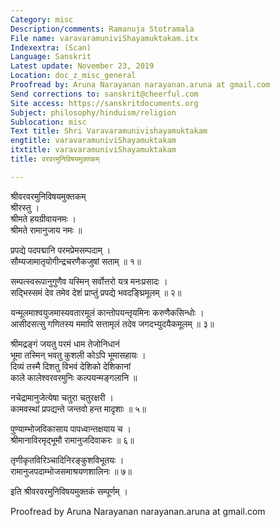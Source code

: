 ```yaml
---
Category: misc
Description/comments: Ramanuja Stotramala
File name: varavaramuniviShayamuktakam.itx
Indexextra: (Scan)
Language: Sanskrit
Latest update: November 23, 2019
Location: doc_z_misc_general
Proofread by: Aruna Narayanan narayanan.aruna at gmail.com
Send corrections to: sanskrit@cheerful.com
Site access: https://sanskritdocuments.org
Subject: philosophy/hinduism/religion
Sublocation: misc
Text title: Shri Varavaramunivishayamuktakam
engtitle: varavaramuniviShayamuktakam
itxtitle: varavaramuniviShayamuktakam
title: वरवरमुनिविषयमुक्तकम्

---
```

  
 श्रीवरवरमुनिविषयमुक्तकम्   
श्रीरस्तु ।  
श्रीमते हयग्रीवायनमः ।  
श्रीमते रामानुजाय नमः ॥  
  
प्रपद्ये पदपद्मानि परमप्रेमसम्पदाम् ।  
सौम्यजामातृयोगीन्द्रचरणैकजुषां सताम् ॥ १॥  
  
सम्पत्स्वरूपानुगुणैव यस्मिन् सर्वोत्तरो यत्र मनःप्रसादः ।  
सद्भिस्समं देव तमेव देशं प्राप्तुं प्रपद्ये भवदङ्घ्रिमूलम् ॥ २॥  
  
यन्मूलमाश्वयुजमास्यवतारमूलं कान्तोपयन्तृयमिनः करुणैकसिन्धोः ।  
आसीदसत्सु गणितस्य ममापि सत्तामृलं तदेव जगदभ्युदयैकमूलम् ॥ ३॥  
  
श्रीमद्रङ्गं जयतु परमं धाम तेजोनिधानं  
      भूमा तस्मिन् भवतु कुशली कोऽपि भूमासहायः ।  
दिव्यं तस्मै दिशतु विभवं देशिको देशिकानां  
      काले कालेश्वरवरमुनिः कल्पयन्मङ्गलानि ॥  
  
नचेद्रामानुजेत्येषा चतुरा चतुरक्षरी ।  
कामवस्थां प्रपद्यन्ते जन्तवो हन्त मादृशाः ॥ ५॥  
  
पुण्याम्भोजविकासाय पापध्वान्तक्षयाय च ।  
श्रीमानाविरमृद्भूमौ रामानुजदिवाकरः ॥ ६॥  
  
तृणीकृतविरिञ्चादिनिरङ्कुशविभूतयः ।  
रामानुजपदाम्भोजसमाश्रयणशालिनः ॥ ७॥  
  
इति श्रीवरवरमुनिविषयमुक्तकं सम्पूर्णम् ।  
  
  
Proofread by Aruna Narayanan narayanan.aruna at gmail.com   
  
